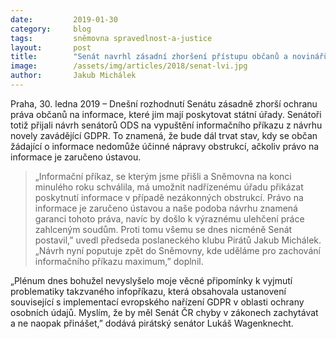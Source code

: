 ```yaml
---
date:         2019-01-30
category:     blog
tags:         sněmovna spravedlnost-a-justice
layout:       post
title:        "Senát navrhl zásadní zhoršení přístupu občanů a novinářů k informacím"
image:        /assets/img/articles/2018/senat-lvi.jpg 
author:       Jakub Michálek
---
```


Praha, 30. ledna 2019 – Dnešní rozhodnutí Senátu zásadně zhorší ochranu práva občanů na informace, které jim mají poskytovat státní úřady. Senátoři totiž přijali návrh senátorů ODS na vypuštění informačního příkazu z návrhu novely zavádějící GDPR. To znamená, že bude dál trvat stav, kdy se občan žádající o informace nedomůže účinné nápravy obstrukcí, ačkoliv právo na informace je zaručeno ústavou.

> „Informační příkaz, se kterým jsme přišli a Sněmovna na konci minulého roku schválila, má umožnit nadřízenému úřadu přikázat poskytnutí informace v případě nezákonných obstrukcí. Právo na informace je zaručeno ústavou a naše podoba návrhu znamená garanci tohoto práva, navíc by došlo k výraznému ulehčení práce zahlceným soudům. Proti tomu všemu se dnes nicméně Senát postavil,” uvedl předseda poslaneckého klubu Pirátů Jakub Michálek. „Návrh nyní poputuje zpět do Sněmovny, kde uděláme pro zachování informačního příkazu maximum,” doplnil.

„Plénum dnes bohužel nevyslyšelo moje věcné připomínky k vyjmutí problematiky takzvaného infopříkazu, která obsahovala ustanovení související s implementací evropského nařízení GDPR v oblasti ochrany osobních údajů. Myslím, že by měl Senát ČR chyby v zákonech zachytávat a ne naopak přinášet,” dodává pirátský senátor Lukáš Wagenknecht.
